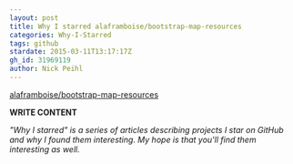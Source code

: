 ```yaml
---
layout: post
title: Why I starred alaframboise/bootstrap-map-resources
categories: Why-I-Starred
tags: github
stardate: 2015-03-11T13:17:17Z
gh_id: 31969119
author: Nick Peihl
---
```


[alaframboise/bootstrap-map-resources](https://github.com/alaframboise/bootstrap-map-resources)

**WRITE CONTENT**

*"Why I starred" is a series of articles describing projects I star on GitHub and why I found them interesting. My hope is that you'll find them interesting as well.*

